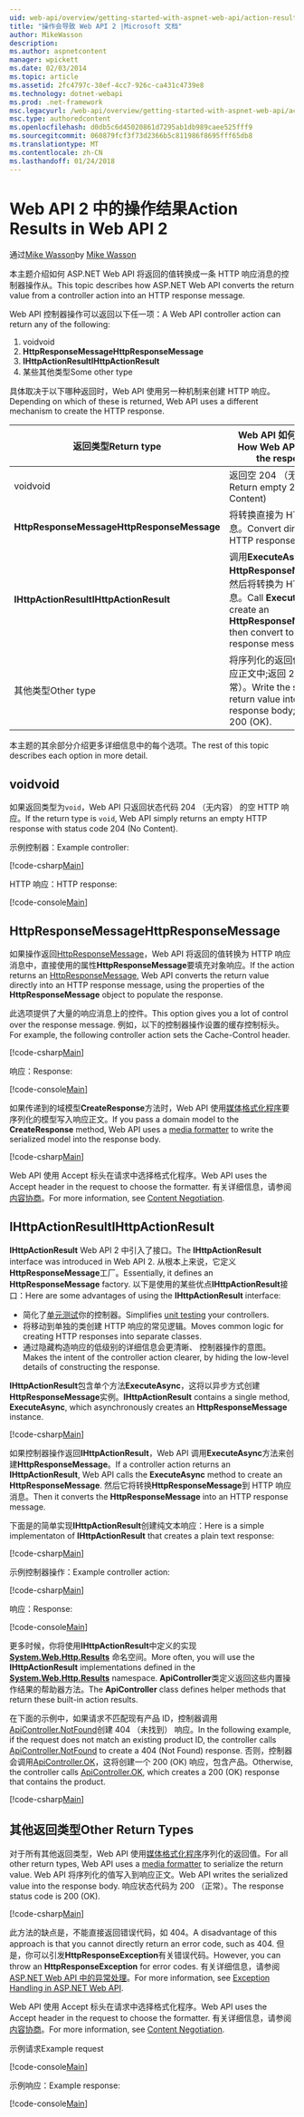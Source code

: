 ```yaml
---
uid: web-api/overview/getting-started-with-aspnet-web-api/action-results
title: "操作会导致 Web API 2 |Microsoft 文档"
author: MikeWasson
description: 
ms.author: aspnetcontent
manager: wpickett
ms.date: 02/03/2014
ms.topic: article
ms.assetid: 2fc4797c-38ef-4cc7-926c-ca431c4739e8
ms.technology: dotnet-webapi
ms.prod: .net-framework
msc.legacyurl: /web-api/overview/getting-started-with-aspnet-web-api/action-results
msc.type: authoredcontent
ms.openlocfilehash: d0db5c6d45020861d7295ab1db989caee525fff9
ms.sourcegitcommit: 060879fcf3f73d2366b5c811986f8695fff65db8
ms.translationtype: MT
ms.contentlocale: zh-CN
ms.lasthandoff: 01/24/2018
---
```

<a name="action-results-in-web-api-2"></a><span data-ttu-id="784dd-102">Web API 2 中的操作结果</span><span class="sxs-lookup"><span data-stu-id="784dd-102">Action Results in Web API 2</span></span>
====================
<span data-ttu-id="784dd-103">通过[Mike Wasson](https://github.com/MikeWasson)</span><span class="sxs-lookup"><span data-stu-id="784dd-103">by [Mike Wasson](https://github.com/MikeWasson)</span></span>

<span data-ttu-id="784dd-104">本主题介绍如何 ASP.NET Web API 将返回的值转换成一条 HTTP 响应消息的控制器操作从。</span><span class="sxs-lookup"><span data-stu-id="784dd-104">This topic describes how ASP.NET Web API converts the return value from a controller action into an HTTP response message.</span></span>

<span data-ttu-id="784dd-105">Web API 控制器操作可以返回以下任一项：</span><span class="sxs-lookup"><span data-stu-id="784dd-105">A Web API controller action can return any of the following:</span></span>

1. <span data-ttu-id="784dd-106">void</span><span class="sxs-lookup"><span data-stu-id="784dd-106">void</span></span>
2. <span data-ttu-id="784dd-107">**HttpResponseMessage**</span><span class="sxs-lookup"><span data-stu-id="784dd-107">**HttpResponseMessage**</span></span>
3. <span data-ttu-id="784dd-108">**IHttpActionResult**</span><span class="sxs-lookup"><span data-stu-id="784dd-108">**IHttpActionResult**</span></span>
4. <span data-ttu-id="784dd-109">某些其他类型</span><span class="sxs-lookup"><span data-stu-id="784dd-109">Some other type</span></span>

<span data-ttu-id="784dd-110">具体取决于以下哪种返回时，Web API 使用另一种机制来创建 HTTP 响应。</span><span class="sxs-lookup"><span data-stu-id="784dd-110">Depending on which of these is returned, Web API uses a different mechanism to create the HTTP response.</span></span>

| <span data-ttu-id="784dd-111">返回类型</span><span class="sxs-lookup"><span data-stu-id="784dd-111">Return type</span></span> | <span data-ttu-id="784dd-112">Web API 如何创建响应</span><span class="sxs-lookup"><span data-stu-id="784dd-112">How Web API creates the response</span></span> |
| --- | --- |
| <span data-ttu-id="784dd-113">void</span><span class="sxs-lookup"><span data-stu-id="784dd-113">void</span></span> | <span data-ttu-id="784dd-114">返回空 204 （无内容）</span><span class="sxs-lookup"><span data-stu-id="784dd-114">Return empty 204 (No Content)</span></span> |
| <span data-ttu-id="784dd-115">**HttpResponseMessage**</span><span class="sxs-lookup"><span data-stu-id="784dd-115">**HttpResponseMessage**</span></span> | <span data-ttu-id="784dd-116">将转换直接为 HTTP 响应消息。</span><span class="sxs-lookup"><span data-stu-id="784dd-116">Convert directly to an HTTP response message.</span></span> |
| <span data-ttu-id="784dd-117">**IHttpActionResult**</span><span class="sxs-lookup"><span data-stu-id="784dd-117">**IHttpActionResult**</span></span> | <span data-ttu-id="784dd-118">调用**ExecuteAsync**创建**HttpResponseMessage**，然后将转换为 HTTP 响应消息。</span><span class="sxs-lookup"><span data-stu-id="784dd-118">Call **ExecuteAsync** to create an **HttpResponseMessage**, then convert to an HTTP response message.</span></span> |
| <span data-ttu-id="784dd-119">其他类型</span><span class="sxs-lookup"><span data-stu-id="784dd-119">Other type</span></span> | <span data-ttu-id="784dd-120">将序列化的返回值写入到响应正文中;返回 200 （正常）。</span><span class="sxs-lookup"><span data-stu-id="784dd-120">Write the serialized return value into the response body; return 200 (OK).</span></span> |

<span data-ttu-id="784dd-121">本主题的其余部分介绍更多详细信息中的每个选项。</span><span class="sxs-lookup"><span data-stu-id="784dd-121">The rest of this topic describes each option in more detail.</span></span>

## <a name="void"></a><span data-ttu-id="784dd-122">void</span><span class="sxs-lookup"><span data-stu-id="784dd-122">void</span></span>

<span data-ttu-id="784dd-123">如果返回类型为`void`，Web API 只返回状态代码 204 （无内容） 的空 HTTP 响应。</span><span class="sxs-lookup"><span data-stu-id="784dd-123">If the return type is `void`, Web API simply returns an empty HTTP response with status code 204 (No Content).</span></span>

<span data-ttu-id="784dd-124">示例控制器：</span><span class="sxs-lookup"><span data-stu-id="784dd-124">Example controller:</span></span>

[!code-csharp[Main](action-results/samples/sample1.cs)]

<span data-ttu-id="784dd-125">HTTP 响应：</span><span class="sxs-lookup"><span data-stu-id="784dd-125">HTTP response:</span></span>

[!code-console[Main](action-results/samples/sample2.cmd)]

## <a name="httpresponsemessage"></a><span data-ttu-id="784dd-126">HttpResponseMessage</span><span class="sxs-lookup"><span data-stu-id="784dd-126">HttpResponseMessage</span></span>

<span data-ttu-id="784dd-127">如果操作返回[HttpResponseMessage](https://msdn.microsoft.com/library/system.net.http.httpresponsemessage.aspx)，Web API 将返回的值转换为 HTTP 响应消息中，直接使用的属性**HttpResponseMessage**要填充对象响应。</span><span class="sxs-lookup"><span data-stu-id="784dd-127">If the action returns an [HttpResponseMessage](https://msdn.microsoft.com/library/system.net.http.httpresponsemessage.aspx), Web API converts the return value directly into an HTTP response message, using the properties of the **HttpResponseMessage** object to populate the response.</span></span>

<span data-ttu-id="784dd-128">此选项提供了大量的响应消息上的控件。</span><span class="sxs-lookup"><span data-stu-id="784dd-128">This option gives you a lot of control over the response message.</span></span> <span data-ttu-id="784dd-129">例如，以下的控制器操作设置的缓存控制标头。</span><span class="sxs-lookup"><span data-stu-id="784dd-129">For example, the following controller action sets the Cache-Control header.</span></span>

[!code-csharp[Main](action-results/samples/sample3.cs)]

<span data-ttu-id="784dd-130">响应：</span><span class="sxs-lookup"><span data-stu-id="784dd-130">Response:</span></span>

[!code-console[Main](action-results/samples/sample4.cmd?highlight=2)]

<span data-ttu-id="784dd-131">如果传递到的域模型**CreateResponse**方法时，Web API 使用[媒体格式化程序](../formats-and-model-binding/media-formatters.md)要序列化的模型写入响应正文。</span><span class="sxs-lookup"><span data-stu-id="784dd-131">If you pass a domain model to the **CreateResponse** method, Web API uses a [media formatter](../formats-and-model-binding/media-formatters.md) to write the serialized model into the response body.</span></span>

[!code-csharp[Main](action-results/samples/sample5.cs)]

<span data-ttu-id="784dd-132">Web API 使用 Accept 标头在请求中选择格式化程序。</span><span class="sxs-lookup"><span data-stu-id="784dd-132">Web API uses the Accept header in the request to choose the formatter.</span></span> <span data-ttu-id="784dd-133">有关详细信息，请参阅[内容协商](../formats-and-model-binding/content-negotiation.md)。</span><span class="sxs-lookup"><span data-stu-id="784dd-133">For more information, see [Content Negotiation](../formats-and-model-binding/content-negotiation.md).</span></span>

## <a name="ihttpactionresult"></a><span data-ttu-id="784dd-134">IHttpActionResult</span><span class="sxs-lookup"><span data-stu-id="784dd-134">IHttpActionResult</span></span>

<span data-ttu-id="784dd-135">**IHttpActionResult** Web API 2 中引入了接口。</span><span class="sxs-lookup"><span data-stu-id="784dd-135">The **IHttpActionResult** interface was introduced in Web API 2.</span></span> <span data-ttu-id="784dd-136">从根本上来说，它定义**HttpResponseMessage**工厂。</span><span class="sxs-lookup"><span data-stu-id="784dd-136">Essentially, it defines an **HttpResponseMessage** factory.</span></span> <span data-ttu-id="784dd-137">以下是使用的某些优点**IHttpActionResult**接口：</span><span class="sxs-lookup"><span data-stu-id="784dd-137">Here are some advantages of using the **IHttpActionResult** interface:</span></span>

- <span data-ttu-id="784dd-138">简化了[单元测试](../testing-and-debugging/unit-testing-controllers-in-web-api.md)你的控制器。</span><span class="sxs-lookup"><span data-stu-id="784dd-138">Simplifies [unit testing](../testing-and-debugging/unit-testing-controllers-in-web-api.md) your controllers.</span></span>
- <span data-ttu-id="784dd-139">将移动到单独的类创建 HTTP 响应的常见逻辑。</span><span class="sxs-lookup"><span data-stu-id="784dd-139">Moves common logic for creating HTTP responses into separate classes.</span></span>
- <span data-ttu-id="784dd-140">通过隐藏构造响应的低级别的详细信息会更清晰、 控制器操作的意图。</span><span class="sxs-lookup"><span data-stu-id="784dd-140">Makes the intent of the controller action clearer, by hiding the low-level details of constructing the response.</span></span>

<span data-ttu-id="784dd-141">**IHttpActionResult**包含单个方法**ExecuteAsync**，这将以异步方式创建**HttpResponseMessage**实例。</span><span class="sxs-lookup"><span data-stu-id="784dd-141">**IHttpActionResult** contains a single method, **ExecuteAsync**, which asynchronously creates an **HttpResponseMessage** instance.</span></span>

[!code-csharp[Main](action-results/samples/sample6.cs)]

<span data-ttu-id="784dd-142">如果控制器操作返回**IHttpActionResult**，Web API 调用**ExecuteAsync**方法来创建**HttpResponseMessage**。</span><span class="sxs-lookup"><span data-stu-id="784dd-142">If a controller action returns an **IHttpActionResult**, Web API calls the **ExecuteAsync** method to create an **HttpResponseMessage**.</span></span> <span data-ttu-id="784dd-143">然后它将转换**HttpResponseMessage**到 HTTP 响应消息。</span><span class="sxs-lookup"><span data-stu-id="784dd-143">Then it converts the **HttpResponseMessage** into an HTTP response message.</span></span>

<span data-ttu-id="784dd-144">下面是的简单实现**IHttpActionResult**创建纯文本响应：</span><span class="sxs-lookup"><span data-stu-id="784dd-144">Here is a simple implementaton of **IHttpActionResult** that creates a plain text response:</span></span>

[!code-csharp[Main](action-results/samples/sample7.cs)]

<span data-ttu-id="784dd-145">示例控制器操作：</span><span class="sxs-lookup"><span data-stu-id="784dd-145">Example controller action:</span></span>

[!code-csharp[Main](action-results/samples/sample8.cs)]

<span data-ttu-id="784dd-146">响应：</span><span class="sxs-lookup"><span data-stu-id="784dd-146">Response:</span></span>

[!code-console[Main](action-results/samples/sample9.cmd)]

<span data-ttu-id="784dd-147">更多时候，你将使用**IHttpActionResult**中定义的实现 **[System.Web.Http.Results](https://msdn.microsoft.com/library/system.web.http.results.aspx)** 命名空间。</span><span class="sxs-lookup"><span data-stu-id="784dd-147">More often, you will use the **IHttpActionResult** implementations defined in the **[System.Web.Http.Results](https://msdn.microsoft.com/library/system.web.http.results.aspx)** namespace.</span></span> <span data-ttu-id="784dd-148">**ApiController**类定义返回这些内置操作结果的帮助器方法。</span><span class="sxs-lookup"><span data-stu-id="784dd-148">The **ApiController** class defines helper methods that return these built-in action results.</span></span>

<span data-ttu-id="784dd-149">在下面的示例中，如果请求不匹配现有产品 ID，控制器调用[ApiController.NotFound](https://msdn.microsoft.com/library/system.web.http.apicontroller.notfound.aspx)创建 404 （未找到） 响应。</span><span class="sxs-lookup"><span data-stu-id="784dd-149">In the following example, if the request does not match an existing product ID, the controller calls [ApiController.NotFound](https://msdn.microsoft.com/library/system.web.http.apicontroller.notfound.aspx) to create a 404 (Not Found) response.</span></span> <span data-ttu-id="784dd-150">否则，控制器会调用[ApiController.OK](https://msdn.microsoft.com/library/dn314591.aspx)，这将创建一个 200 (OK) 响应，包含产品。</span><span class="sxs-lookup"><span data-stu-id="784dd-150">Otherwise, the controller calls [ApiController.OK](https://msdn.microsoft.com/library/dn314591.aspx), which creates a 200 (OK) response that contains the product.</span></span>

[!code-csharp[Main](action-results/samples/sample10.cs)]

## <a name="other-return-types"></a><span data-ttu-id="784dd-151">其他返回类型</span><span class="sxs-lookup"><span data-stu-id="784dd-151">Other Return Types</span></span>

<span data-ttu-id="784dd-152">对于所有其他返回类型，Web API 使用[媒体格式化程序](../formats-and-model-binding/media-formatters.md)序列化的返回值。</span><span class="sxs-lookup"><span data-stu-id="784dd-152">For all other return types, Web API uses a [media formatter](../formats-and-model-binding/media-formatters.md) to serialize the return value.</span></span> <span data-ttu-id="784dd-153">Web API 将序列化的值写入到响应正文。</span><span class="sxs-lookup"><span data-stu-id="784dd-153">Web API writes the serialized value into the response body.</span></span> <span data-ttu-id="784dd-154">响应状态代码为 200 （正常）。</span><span class="sxs-lookup"><span data-stu-id="784dd-154">The response status code is 200 (OK).</span></span>

[!code-csharp[Main](action-results/samples/sample11.cs)]

<span data-ttu-id="784dd-155">此方法的缺点是，不能直接返回错误代码，如 404。</span><span class="sxs-lookup"><span data-stu-id="784dd-155">A disadvantage of this approach is that you cannot directly return an error code, such as 404.</span></span> <span data-ttu-id="784dd-156">但是，你可以引发**HttpResponseException**有关错误代码。</span><span class="sxs-lookup"><span data-stu-id="784dd-156">However, you can throw an **HttpResponseException** for error codes.</span></span> <span data-ttu-id="784dd-157">有关详细信息，请参阅[ASP.NET Web API 中的异常处理](../error-handling/exception-handling.md)。</span><span class="sxs-lookup"><span data-stu-id="784dd-157">For more information, see [Exception Handling in ASP.NET Web API](../error-handling/exception-handling.md).</span></span>

<span data-ttu-id="784dd-158">Web API 使用 Accept 标头在请求中选择格式化程序。</span><span class="sxs-lookup"><span data-stu-id="784dd-158">Web API uses the Accept header in the request to choose the formatter.</span></span> <span data-ttu-id="784dd-159">有关详细信息，请参阅[内容协商](../formats-and-model-binding/content-negotiation.md)。</span><span class="sxs-lookup"><span data-stu-id="784dd-159">For more information, see [Content Negotiation](../formats-and-model-binding/content-negotiation.md).</span></span>

<span data-ttu-id="784dd-160">示例请求</span><span class="sxs-lookup"><span data-stu-id="784dd-160">Example request</span></span>

[!code-console[Main](action-results/samples/sample12.cmd)]

<span data-ttu-id="784dd-161">示例响应：</span><span class="sxs-lookup"><span data-stu-id="784dd-161">Example response:</span></span>

[!code-console[Main](action-results/samples/sample13.cmd)]
